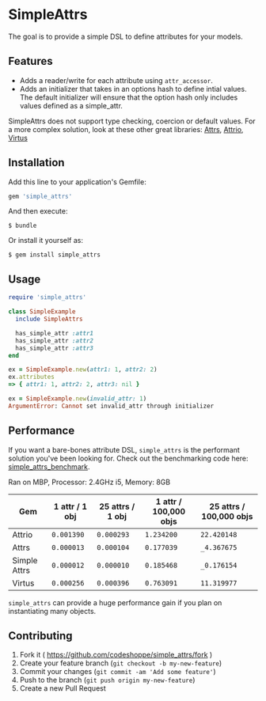 # SimpleAttrs

The goal is to provide a simple DSL to define attributes for your
models.

## Features
- Adds a reader/write for each attribute using `attr_accessor`.
- Adds an initializer that takes in an options hash to define intial
  values.  The default initializer will ensure that the option hash only
includes values defined as a simple_attr.

SimpleAttrs does not support type checking, coercion or default
values.  For a more complex solution, look at these other great
libraries: [Attrs](https://github.com/wojtekmach/attrs),
[Attrio](https://github.com/jetrockets/attrio), [Virtus](https://github.com/solnic/virtus)

## Installation

Add this line to your application's Gemfile:

```ruby
gem 'simple_attrs'
```

And then execute:

    $ bundle

Or install it yourself as:

    $ gem install simple_attrs

## Usage

```ruby
require 'simple_attrs'

class SimpleExample
  include SimpleAttrs

  has_simple_attr :attr1
  has_simple_attr :attr2
  has_simple_attr :attr3
end

ex = SimpleExample.new(attr1: 1, attr2: 2)
ex.attributes
=> { attr1: 1, attr2: 2, attr3: nil }

ex = SimpleExample.new(invalid_attr: 1)
ArgumentError: Cannot set invalid_attr through initializer
```

## Performance
If you want a bare-bones attribute DSL, `simple_attrs` is the performant solution you've been looking for.  Check out the benchmarking code here: [simple_attrs_benchmark](https://github.com/codeshoppe/simple_attrs_benchmark).

Ran on MBP, Processor: 2.4GHz i5, Memory: 8GB

| Gem | 1 attr / 1 obj | 25 attrs / 1 obj | 1 attr / 100,000 objs | 25 attrs / 100,000 objs |
| ------------ | ------------ | ----------- | ------------ | ------------ |
| Attrio       |  `0.001390`  |  `0.000293` |  `1.234200`  |  `22.420148` |
| Attrs        |  `0.000013`  |  `0.000104` |  `0.177039`  |  `_4.367675` |
| Simple Attrs |  `0.000012`  |  `0.000010` |  `0.185468`  |  `_0.176154` |
| Virtus       |  `0.000256`  |  `0.000396` |  `0.763091`  |  `11.319977` |

`simple_attrs` can provide a huge performance gain if you plan on instantiating many objects.  

## Contributing

1. Fork it ( https://github.com/codeshoppe/simple_attrs/fork )
2. Create your feature branch (`git checkout -b my-new-feature`)
3. Commit your changes (`git commit -am 'Add some feature'`)
4. Push to the branch (`git push origin my-new-feature`)
5. Create a new Pull Request
